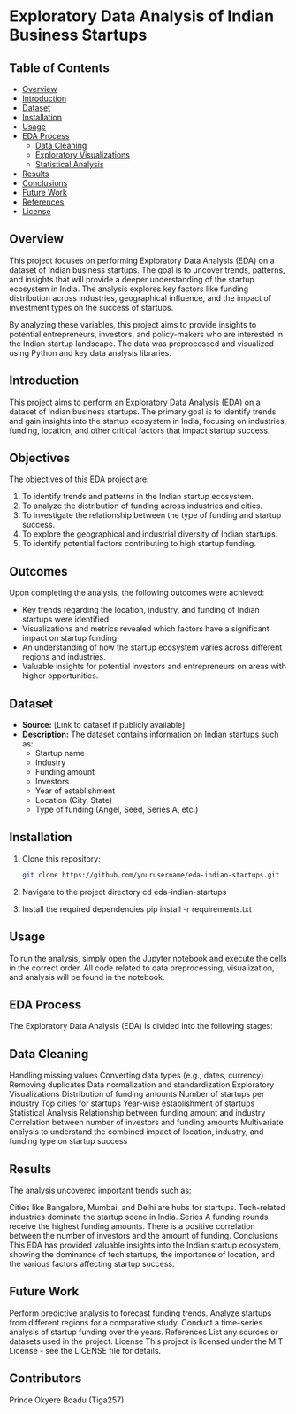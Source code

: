 # Exploratory Data Analysis of Indian Business Startups

## Table of Contents
- [Overview](#overview)
- [Introduction](#introduction)
- [Dataset](#dataset)
- [Installation](#installation)
- [Usage](#usage)
- [EDA Process](#eda-process)
  - [Data Cleaning](#data-cleaning)
  - [Exploratory Visualizations](#exploratory-visualizations)
  - [Statistical Analysis](#statistical-analysis)
- [Results](#results)
- [Conclusions](#conclusions)
- [Future Work](#future-work)
- [References](#references)
- [License](#license)

## Overview
This project focuses on performing Exploratory Data Analysis (EDA) on a dataset of Indian business startups. The goal is to uncover trends, patterns, and insights that will provide a deeper understanding of the startup ecosystem in India. The analysis explores key factors like funding distribution across industries, geographical influence, and the impact of investment types on the success of startups.

By analyzing these variables, this project aims to provide insights to potential entrepreneurs, investors, and policy-makers who are interested in the Indian startup landscape. The data was preprocessed and visualized using Python and key data analysis libraries.

## Introduction
This project aims to perform an Exploratory Data Analysis (EDA) on a dataset of Indian business startups. The primary goal is to identify trends and gain insights into the startup ecosystem in India, focusing on industries, funding, location, and other critical factors that impact startup success.

## Objectives
The objectives of this EDA project are:
1. To identify trends and patterns in the Indian startup ecosystem.
2. To analyze the distribution of funding across industries and cities.
3. To investigate the relationship between the type of funding and startup success.
4. To explore the geographical and industrial diversity of Indian startups.
5. To identify potential factors contributing to high startup funding.

## Outcomes
Upon completing the analysis, the following outcomes were achieved:
- Key trends regarding the location, industry, and funding of Indian startups were identified.
- Visualizations and metrics revealed which factors have a significant impact on startup funding.
- An understanding of how the startup ecosystem varies across different regions and industries.
- Valuable insights for potential investors and entrepreneurs on areas with higher opportunities.

## Dataset
- **Source:** [Link to dataset if publicly available]
- **Description:** The dataset contains information on Indian startups such as:
  - Startup name
  - Industry
  - Funding amount
  - Investors
  - Year of establishment
  - Location (City, State)
  - Type of funding (Angel, Seed, Series A, etc.)

## Installation
1. Clone this repository:
   ```bash
   git clone https://github.com/yourusername/eda-indian-startups.git

2. Navigate to the project directory
cd eda-indian-startups

3. Install the required dependencies
pip install -r requirements.txt

## Usage

To run the analysis, simply open the Jupyter notebook and execute the cells in the correct order. All code related to data preprocessing, visualization, and analysis will be found in the notebook.

## EDA Process

The Exploratory Data Analysis (EDA) is divided into the following stages:

## Data Cleaning

Handling missing values
Converting data types (e.g., dates, currency)
Removing duplicates
Data normalization and standardization
Exploratory Visualizations
Distribution of funding amounts
Number of startups per industry
Top cities for startups
Year-wise establishment of startups
Statistical Analysis
Relationship between funding amount and industry
Correlation between number of investors and funding amounts
Multivariate analysis to understand the combined impact of location, industry, and funding type on startup success

## Results
The analysis uncovered important trends such as:

Cities like Bangalore, Mumbai, and Delhi are hubs for startups.
Tech-related industries dominate the startup scene in India.
Series A funding rounds receive the highest funding amounts.
There is a positive correlation between the number of investors and the amount of funding.
Conclusions
This EDA has provided valuable insights into the Indian startup ecosystem, showing the dominance of tech startups, the importance of location, and the various factors affecting startup success.

## Future Work

Perform predictive analysis to forecast funding trends.
Analyze startups from different regions for a comparative study.
Conduct a time-series analysis of startup funding over the years.
References
List any sources or datasets used in the project.
License
This project is licensed under the MIT License - see the LICENSE file for details.

## Contributors

Prince Okyere Boadu (Tiga257)
